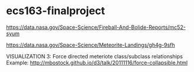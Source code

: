# ecs163-finalproject

https://data.nasa.gov/Space-Science/Fireball-And-Bolide-Reports/mc52-syum

https://data.nasa.gov/Space-Science/Meteorite-Landings/gh4g-9sfh



VISUALIZATION 3:
Force directed meteriote class/subclass relationships
Example: http://mbostock.github.io/d3/talk/20111116/force-collapsible.html
